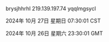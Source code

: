 brysjhhrhl 219.139.197.74 yqqlmgsycl

2024年 10月 27日 星期日 07:30:01 CST

2024年 10月 26日 星期六 23:30:01 GMT
